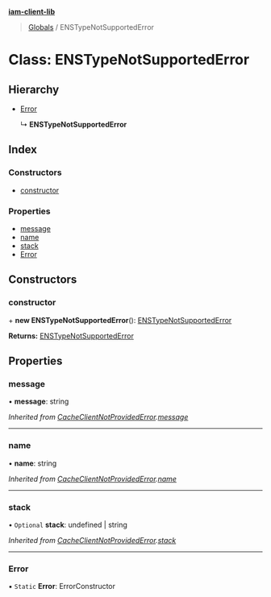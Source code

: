 **[iam-client-lib](../README.md)**

> [Globals](../globals.md) / ENSTypeNotSupportedError

# Class: ENSTypeNotSupportedError

## Hierarchy

* [Error](cacheclientnotprovidederror.md#error)

  ↳ **ENSTypeNotSupportedError**

## Index

### Constructors

* [constructor](enstypenotsupportederror.md#constructor)

### Properties

* [message](enstypenotsupportederror.md#message)
* [name](enstypenotsupportederror.md#name)
* [stack](enstypenotsupportederror.md#stack)
* [Error](enstypenotsupportederror.md#error)

## Constructors

### constructor

\+ **new ENSTypeNotSupportedError**(): [ENSTypeNotSupportedError](enstypenotsupportederror.md)

**Returns:** [ENSTypeNotSupportedError](enstypenotsupportederror.md)

## Properties

### message

•  **message**: string

*Inherited from [CacheClientNotProvidedError](cacheclientnotprovidederror.md).[message](cacheclientnotprovidederror.md#message)*

___

### name

•  **name**: string

*Inherited from [CacheClientNotProvidedError](cacheclientnotprovidederror.md).[name](cacheclientnotprovidederror.md#name)*

___

### stack

• `Optional` **stack**: undefined \| string

*Inherited from [CacheClientNotProvidedError](cacheclientnotprovidederror.md).[stack](cacheclientnotprovidederror.md#stack)*

___

### Error

▪ `Static` **Error**: ErrorConstructor
